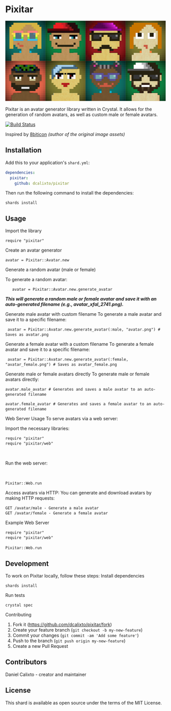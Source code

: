 # Pixitar

![Pixitar Avatar Example](./src/avatars.png)

Pixitar is an avatar generator library written in Crystal. It allows for the generation of random avatars, as well as custom male or female avatars.

[![Build Status](https://travis-ci.com/dcalixto/pixitar.svg?branch=main)](https://travis-ci.com/dcalixto/pixitar)

Inspired by [8biticon](https://github.com/matveyco/8biticon) _(author of the original image assets)_

## Installation

Add this to your application's `shard.yml`:

```yaml
dependencies:
  pixitar:
    github: dcalixto/pixitar
```

Then run the following command to install the dependencies:

```crystal
shards install
```

## Usage

Import the library

```crystal
require "pixitar"
```

Create an avatar generator

```crystal
avatar = Pixitar::Avatar.new
```

Generate a random avatar (male or female)

To generate a random avatar:

```crystal
   avatar = Pixitar::Avatar.new.generate_avatar
```

**_*This will generate a random male or female avatar and save it with an auto-generated filename (e.g., avatar_xfal_2741.png).*_**

Generate male avatar with custom filename
To generate a male avatar and save it to a specific filename:

```crystal
 avatar = Pixitar::Avatar.new.generate_avatar(:male, "avatar.png") # Saves as avatar.png
```

Generate a female avatar with a custom filename
To generate a female avatar and save it to a specific filename:

```crystal
 avatar = Pixitar::Avatar.new.generate_avatar(:female, "avatar_female.png") # Saves as avatar_female.png

```

Generate male or female avatars directly
To generate male or female avatars directly:

```crystal
avatar.male_avatar # Generates and saves a male avatar to an auto-generated filename
```

```crystal
avatar.female_avatar # Generates and saves a female avatar to an auto-generated filename
```

Web Server Usage
To serve avatars via a web server:

Import the necessary libraries:

```crystal
require "pixitar"
require "pixitar/web"



```

Run the web server:

```crystal


Pixitar::Web.run

```

Access avatars via HTTP:
You can generate and download avatars by making HTTP requests:

```crystal
GET /avatar/male - Generate a male avatar
GET /avatar/female - Generate a female avatar

```

Example Web Server

```crystal
require "pixitar"
require "pixitar/web"

Pixitar::Web.run
```

## Development

To work on Pixitar locally, follow these steps:
Install dependencies

```crystal
shards install

```

Run tests

```crystal
crystal spec

```

Contributing

1. Fork it (https://github.com/dcalixto/pixitar/fork)
2. Create your feature branch (`git checkout -b my-new-feature`)
3. Commit your changes (`git commit -am 'Add some feature'`)
4. Push to the branch (`git push origin my-new-feature`)
5. Create a new Pull Request

## Contributors

Daniel Calixto - creator and maintainer

## License

This shard is available as open source under the terms of the MIT License.
